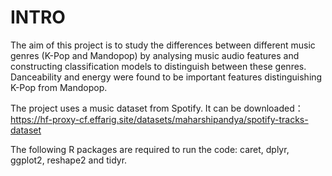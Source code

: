 # INTRO
The aim of this project is to study the differences between different music genres (K-Pop and Mandopop) by analysing music audio features and constructing classification models to distinguish between these genres. Danceability and energy were found to be important features distinguishing K-Pop from Mandopop.

The project uses a music dataset from Spotify. It can be downloaded：
https://hf-proxy-cf.effarig.site/datasets/maharshipandya/spotify-tracks-dataset

The following R packages are required to run the code: caret, dplyr, ggplot2, reshape2 and tidyr.
